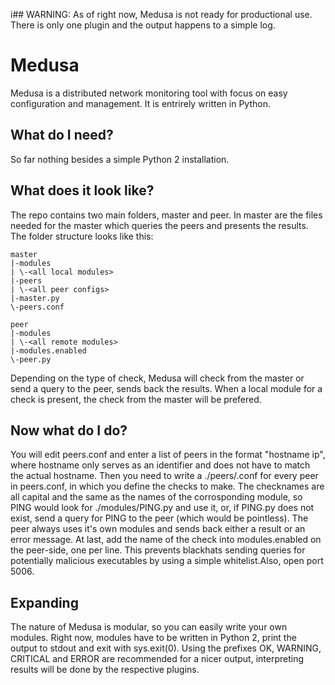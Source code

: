 i## WARNING: As of right now, Medusa is not ready for productional use. There is only one plugin and the output happens to a simple log.

# Medusa

Medusa is a distributed network monitoring tool with focus on easy configuration and management. It is entrirely written in Python.

## What do I need?

So far nothing besides a simple Python 2 installation.

## What does it look like?

The repo contains two main folders, master and peer. In master are the files needed for the master which queries the peers and presents the results. The folder structure looks like this:

    master
    |-modules
    | \-<all local modules>
    |-peers
    | \-<all peer configs>
    |-master.py
    \-peers.conf

    peer
    |-modules
    | \-<all remote modules>
    |-modules.enabled
    \-peer.py

Depending on the type of check, Medusa will check from the master or send a query to the peer, sends back the results. When a local module for a check is present, the check from the master will be prefered.

## Now what do I do?

You will edit peers.conf and enter a list of peers in the format "hostname ip", where hostname only serves as an identifier and does not have to match the actual hostname.
Then you need to write a ./peers/<hostname>.conf for every peer in peers.conf, in which you define the checks to make. The checknames are all capital and the same as the names of the corrosponding module, so PING would look for ./modules/PING.py and use it, or, if PING.py does not exist, send a query for PING to the peer (which would be pointless). The peer always uses it's own modules and sends back either a result or an error message.
At last, add the name of the check into modules.enabled on the peer-side, one per line. This prevents blackhats sending queries for potentially malicious executables by using a simple whitelist.Also, open port 5006.

## Expanding

The nature of Medusa is modular, so you can easily write your own modules. Right now, modules have to be written in Python 2, print the output to stdout and exit with sys.exit(0). Using the prefixes OK, WARNING, CRITICAL and ERROR are recommended for a nicer output, interpreting results will be done by the respective plugins.
